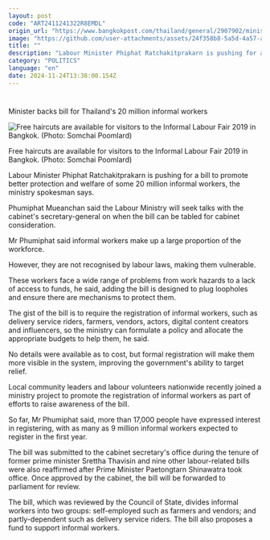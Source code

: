 ```yaml
---
layout: post
code: "ART2411241322R8EMDL"
origin_url: "https://www.bangkokpost.com/thailand/general/2907902/minister-backs-bill-for-20-million-informal-workers"
image: "https://github.com/user-attachments/assets/24f358b8-5a5d-4a57-ac47-14e1afd8b70a"
title: ""
description: "Labour Minister Phiphat Ratchakitprakarn is pushing for a bill to promote better protection and welfare of some 20 million informal workers, the ministry spokesman says."
category: "POLITICS"
language: "en"
date: 2024-11-24T13:38:00.154Z
---
```


# 

Minister backs bill for Thailand's 20 million informal workers

![Free haircuts are available for visitors to the Informal Labour Fair 2019 in Bangkok. (Photo: Somchai Poomlard)](https://github.com/user-attachments/assets/0996c5d7-a003-4eec-b570-69549fc3efbe)

Free haircuts are available for visitors to the Informal Labour Fair 2019 in Bangkok. (Photo: Somchai Poomlard)

Labour Minister Phiphat Ratchakitprakarn is pushing for a bill to promote better protection and welfare of some 20 million informal workers, the ministry spokesman says.

Phumiphat Mueanchan said the Labour Ministry will seek talks with the cabinet's secretary-general on when the bill can be tabled for cabinet consideration.

Mr Phumiphat said informal workers make up a large proportion of the workforce.

However, they are not recognised by labour laws, making them vulnerable.

These workers face a wide range of problems from work hazards to a lack of access to funds, he said, adding the bill is designed to plug loopholes and ensure there are mechanisms to protect them.

The gist of the bill is to require the registration of informal workers, such as delivery service riders, farmers, vendors, actors, digital content creators and influencers, so the ministry can formulate a policy and allocate the appropriate budgets to help them, he said.

No details were available as to cost, but formal registration will make them more visible in the system, improving the government's ability to target relief.

Local community leaders and labour volunteers nationwide recently joined a ministry project to promote the registration of informal workers as part of efforts to raise awareness of the bill.

So far, Mr Phumiphat said, more than 17,000 people have expressed interest in registering, with as many as 9 million informal workers expected to register in the first year.

The bill was submitted to the cabinet secretary's office during the tenure of former prime minister Srettha Thavisin and nine other labour-related bills were also reaffirmed after Prime Minister Paetongtarn Shinawatra took office. Once approved by the cabinet, the bill will be forwarded to parliament for review.

The bill, which was reviewed by the Council of State, divides informal workers into two groups: self-employed such as farmers and vendors; and partly-dependent such as delivery service riders. The bill also proposes a fund to support informal workers.